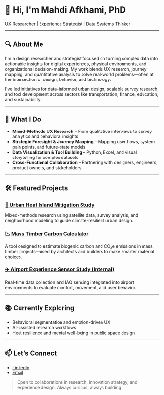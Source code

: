 # 👋 Hi, I'm Mahdi Afkhami, PhD

UX Researcher | Experience Strategist | Data Systems Thinker

---

## 🔍 About Me
I'm a design researcher and strategist focused on turning complex data into actionable insights for digital experiences, physical environments, and organizational decision-making. My work blends UX research, journey mapping, and quantitative analysis to solve real-world problems—often at the intersection of design, behavior, and technology.

I've led initiatives for data-informed urban design, scalable survey research, and tool development across sectors like transportation, finance, education, and sustainability.

---

## 💼 What I Do
- **Mixed-Methods UX Research** – From qualitative interviews to survey analytics and behavioral insights
- **Strategic Foresight & Journey Mapping** – Mapping user flows, system pain points, and future-state models
- **Data Visualization & Tool Building** – Python, Excel, and visual storytelling for complex datasets
- **Cross-Functional Collaboration** – Partnering with designers, engineers, product owners, and stakeholders

---

## 🛠️ Featured Projects
### [🌇 Urban Heat Island Mitigation Study](https://github.com/mahdi-afkhami/UHI-Mitigation-Toolkit)
Mixed-methods research using satellite data, survey analysis, and neighborhood modeling to guide climate-resilient urban design.

### [📉 Mass Timber Carbon Calculator](https://www.corgan.com/MTcarboncalculator)
A tool designed to estimate biogenic carbon and CO₂e emissions in mass timber projects—used by architects and builders to make smarter material choices.

### [✈️ Airport Experience Sensor Study (Internal)]()
Real-time data collection and IAQ sensing integrated into airport environments to evaluate comfort, movement, and user behavior.

---

## 📚 Currently Exploring
- Behavioral segmentation and emotion-driven UX
- AI-assisted research workflows
- Heat resilience and mental well-being in public space design

---

## 📫 Let’s Connect
- [LinkedIn](https://www.linkedin.com/in/mahdi-afkhamiaghda/)
- [Email](mailto:afkhami.mahdi1991@gmail.com)

> Open to collaborations in research, innovation strategy, and experience design. Always curious, always building.


<!--
**mafkhami23/mafkhami23** is a ✨ _special_ ✨ repository because its `README.md` (this file) appears on your GitHub profile.

Here are some ideas to get you started:

- 🔭 I’m currently working on ...
- 🌱 I’m currently learning ...
- 👯 I’m looking to collaborate on ...
- 🤔 I’m looking for help with ...
- 💬 Ask me about ...
- 📫 How to reach me: ...
- 😄 Pronouns: ...
- ⚡ Fun fact: ...
-->
